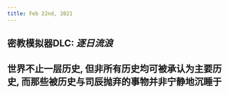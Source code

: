 ```yaml
---
title: Feb 22nd, 2021
---
```


## 密教模拟器DLC: _逐日流浪_
## 世界不止一层历史, 但非所有历史均可被承认为主要历史, 而那些被历史与司辰抛弃的事物并非宁静地沉睡于
